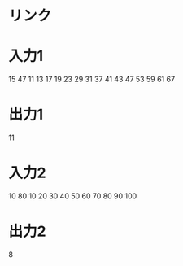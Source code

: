 # リンク

# 入力1
15 47
11 13 17 19 23 29 31 37 41 43 47 53 59 61 67

# 出力1
11

# 入力2
10 80
10 20 30 40 50 60 70 80 90 100

# 出力2
8


